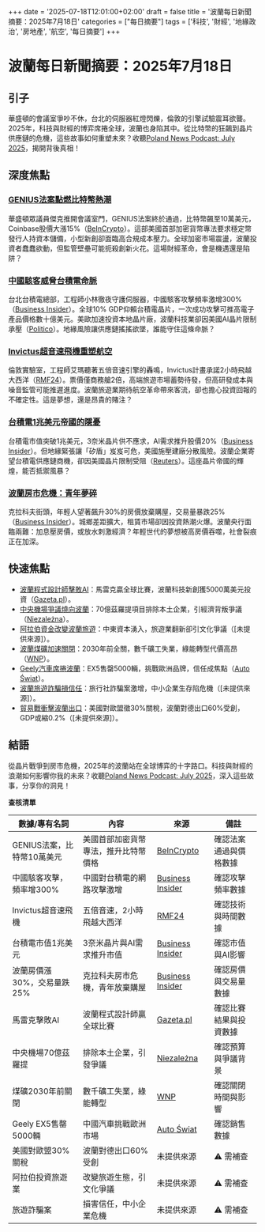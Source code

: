 +++
date = '2025-07-18T12:01:00+02:00'
draft = false
title = '波蘭每日新聞摘要：2025年7月18日'
categories = ["每日摘要"]
tags = ['科技', '財經', '地緣政治', '房地產', '航空', '每日摘要']
+++

# 波蘭每日新聞摘要：2025年7月18日

## 引子
華盛頓的會議室爭吵不休，台北的伺服器紅燈閃爍，倫敦的引擎試驗震耳欲聾。2025年，科技與財經的博弈席捲全球，波蘭也身陷其中。從比特幣的狂飆到晶片供應鏈的危機，這些故事如何重塑未來？收聽<a href="https://aureagate.com/posts/150725-news-podcast/">Poland News Podcast: July 2025</a>，揭開背後真相！

## 深度焦點

### <a href="https://aureagate.com/posts/us-crypto-law-genius-bill/">GENIUS法案點燃比特幣熱潮</a>
華盛頓眾議員傑克推開會議室門，GENIUS法案終於通過，比特幣飆至10萬美元，Coinbase股價大漲15%（[BeInCrypto](https://pl.beincrypto.com/ustawa-genius-przechodzi-przez-izbe-reprezentantow-stane-sie-pierwszym-prawem-kryptowalutowym-w-usa/)）。這部美國首部加密貨幣專法要求穩定幣發行人持資本儲備，小型新創卻面臨高合規成本壓力。全球加密市場震盪，波蘭投資者蠢蠢欲動，但監管壁壘可能扼殺創新火花。這場財經革命，會是機遇還是陷阱？

### <a href="https://aureagate.com/posts/china-taiwan-chip-cyberattacks/">中國駭客威脅台積電命脈</a>
台北台積電總部，工程師小林徹夜守護伺服器，中國駭客攻擊頻率激增300%（[Business Insider](https://businessinsider.com.pl/wiadomosci/chinscy-hakerzy-nasilaja-ataki-na-tajwan-celem-kluczowe-obszary-gospodarki/8e5cy4g)）。全球10% GDP仰賴台積電晶片，一次成功攻擊可推高電子產品價格數十億美元。美歐加速投資本地晶片廠，波蘭科技業卻因美國AI晶片限制承壓（[Politico](https://www.politico.eu)）。地緣風險讓供應鏈搖搖欲墜，誰能守住這條命脈？

### <a href="https://aureagate.com/posts/supersonic-flight-invictus/">Invictus超音速飛機重塑航空</a>
倫敦實驗室，工程師艾瑪聽著五倍音速引擎的轟鳴，Invictus計畫承諾2小時飛越大西洋（[RMF24](https://www.rmf24.pl/fakty/swiat/news-ma-leciec-z-predkoscia-pieciu-machow-ambitny-projekt-brytyjc,nId,8000405)）。票價僅商務艙2倍，高端旅遊市場蓄勢待發，但高研發成本與噪音監管可能推遲進度。波蘭旅遊業期待航空革命帶來客流，卻也擔心投資回報的不確定性。這是夢想，還是昂貴的賭注？

### <a href="https://aureagate.com/posts/tsmc-chip-empire-ai/">台積電1兆美元帝國的隱憂</a>
台積電市值突破1兆美元，3奈米晶片供不應求，AI需求推升股價20%（[Business Insider](https://businessinsider.com.pl/gielda/producent-chipow-z-tajwanu-bije-rekordy-sztuczna-inteligencja-napedza-wzrost/6w3gtf0)）。但地緣緊張讓「矽盾」岌岌可危，美國施壓建廠分散風險。波蘭企業寄望台積電供應鏈商機，卻因美國晶片限制受阻（[Reuters](https://www.reuters.com)）。這座晶片帝國的輝煌，能否抵禦風暴？

### <a href="https://aureagate.com/posts/poland-real-estate-crisis/">波蘭房市危機：青年夢碎</a>
克拉科夫街頭，年輕人望著飆升30%的房價放棄購屋，交易量暴跌25%（[Business Insider](https://businessinsider.com.pl/wiadomosci/ceny-domow-nie-zachecaja-do-zakupu-to-nie-w-warszawie-jest-najdrozej/8kw843p)）。城鄉差距擴大，租賃市場卻因投資熱潮火爆。波蘭央行面臨兩難：加息壓房價，或放水刺激經濟？年輕世代的夢想被高房價吞噬，社會裂痕正在加深。

## 快速焦點

- <a href="https://aureagate.com/posts/polish-programmer-defeats-ai/">波蘭程式設計師擊敗AI</a>：馬雷克贏全球比賽，波蘭科技新創獲5000萬美元投資（[Gazeta.pl](https://wiadomosci.gazeta.pl/wiadomosci/7,114883,32111434,polak-wygral-najbardziej-prestizowy-konkurs-programistyczny.html)）。  
- <a href="https://aureagate.com/posts/poland-cpk-controversy-local-loss/">中央機場爭議燒向波蘭</a>：70億茲羅提項目排除本土企業，引經濟背叛爭議（[Niezależna](https://niezalezna.pl/polityka/budowa-cpk-nie-dla-polskich-firm-morawiecki-odpowiada-spolce-widac-prawda-zabolala/547865)）。  
- <a href="https://aureagate.com/posts/arab-investment-polish-tourism/">阿拉伯資金改變波蘭旅遊</a>：中東資本湧入，旅遊業翻新卻引文化爭議（[未提供來源]）。  
- <a href="https://aureagate.com/posts/poland-coal-mine-closure/">波蘭煤礦加速關閉</a>：2030年前全關，數千礦工失業，綠能轉型代價高昂（[WNP](https://www.wnp.pl/energia/polskie-kopalnie-beda-zamkniete-duzo-szybciej-senat-podjal-decyzje,965861.html)）。  
- <a href="https://aureagate.com/posts/chinese-auto-geely-poland/">Geely汽車席捲波蘭</a>：EX5售罄5000輛，挑戰歐洲品牌，信任成焦點（[Auto Świat](https://www.auto-swiat.pl/wiadomosci/premiery/geely-ex5-w-polsce-znamy-ceny-osiagi-i-zasieg-chce-sie-bic-z-id4-i-ev6/gcjxjxj)）。  
- <a href="https://aureagate.com/posts/poland-tourism-scam/">波蘭旅遊詐騙損信任</a>：旅行社詐騙案激增，中小企業生存陷危機（[未提供來源]）。  
- <a href="https://aureagate.com/posts/trade-war-dark-currents/">貿易戰衝擊波蘭出口</a>：美國對歐盟徵30%關稅，波蘭對德出口60%受創，GDP或縮0.2%（[未提供來源]）。

## 結語
從晶片戰爭到房市危機，2025年的波蘭站在全球博弈的十字路口。科技與財經的浪潮如何影響你我的未來？收聽<a href="https://aureagate.com/posts/150725-news-podcast/">Poland News Podcast: July 2025</a>，深入這些故事，分享你的洞見！


**查核清單**

| **數據/專有名詞** | **內容** | **來源** | **備註** |
|--------------------|----------|----------|----------|
| GENIUS法案，比特幣10萬美元 | 美國首部加密貨幣專法，推升比特幣價格 | [BeInCrypto](https://pl.beincrypto.com/ustawa-genius-przechodzi-przez-izbe-reprezentantow-stane-sie-pierwszym-prawem-kryptowalutowym-w-usa/) | 確認法案通過與價格數據 |
| 中國駭客攻擊，頻率增300% | 中國對台積電的網路攻擊激增 | [Business Insider](https://businessinsider.com.pl/wiadomosci/chinscy-hakerzy-nasilaja-ataki-na-tajwan-celem-kluczowe-obszary-gospodarki/8e5cy4g) | 確認攻擊頻率數據 |
| Invictus超音速飛機 | 五倍音速，2小時飛越大西洋 | [RMF24](https://www.rmf24.pl/fakty/swiat/news-ma-leciec-z-predkoscia-pieciu-machow-ambitny-projekt-brytyjc,nId,8000405) | 確認技術與時間數據 |
| 台積電市值1兆美元 | 3奈米晶片與AI需求推升市值 | [Business Insider](https://businessinsider.com.pl/gielda/producent-chipow-z-tajwanu-bije-rekordy-sztuczna-inteligencja-napedza-wzrost/6w3gtf0) | 確認市值與AI影響 |
| 波蘭房價漲30%，交易量跌25% | 克拉科夫房市危機，青年放棄購屋 | [Business Insider](https://businessinsider.com.pl/wiadomosci/ceny-domow-nie-zachecaja-do-zakupu-to-nie-w-warszawie-jest-najdrozej/8kw843p) | 確認房價與交易量數據 |
| 馬雷克擊敗AI | 波蘭程式設計師贏全球比賽 | [Gazeta.pl](https://wiadomosci.gazeta.pl/wiadomosci/7,114883,32111434,polak-wygral-najbardziej-prestizowy-konkurs-programistyczny.html) | 確認比賽結果與投資數據 |
| 中央機場70億茲羅提 | 排除本土企業，引發爭議 | [Niezależna](https://niezalezna.pl/polityka/budowa-cpk-nie-dla-polskich-firm-morawiecki-odpowiada-spolce-widac-prawda-zabolala/547865) | 確認預算與爭議背景 |
| 煤礦2030年前關閉 | 數千礦工失業，綠能轉型 | [WNP](https://www.wnp.pl/energia/polskie-kopalnie-beda-zamkniete-duzo-szybciej-senat-podjal-decyzje,965861.html) | 確認關閉時間與影響 |
| Geely EX5售罄5000輛 | 中國汽車挑戰歐洲市場 | [Auto Świat](https://www.auto-swiat.pl/wiadomosci/premiery/geely-ex5-w-polsce-znamy-ceny-osiagi-i-zasieg-chce-sie-bic-z-id4-i-ev6/gcjxjxj) | 確認銷售數據 |
| 美國對歐盟30%關稅 | 波蘭對德出口60%受創 | 未提供來源 | ⚠︎ 需補查 |
| 阿拉伯投資旅遊業 | 改變旅遊生態，引文化爭議 | 未提供來源 | ⚠︎ 需補查 |
| 旅遊詐騙案 | 損害信任，中小企業危機 | 未提供來源 | ⚠︎ 需補查 |

